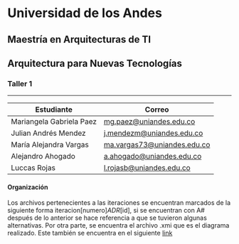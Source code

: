 # Universidad de los Andes
## Maestría en Arquitecturas de TI
## Arquitectura para Nuevas Tecnologías
### Taller 1
----

|Estudiante	|Correo|
|---|---|
|Mariangela Gabriela Paez|	mg.paez@uniandes.edu.co|
|Julian Andrés Mendez|	j.mendezm@uniandes.edu.co|
|María Alejandra Vargas|	ma.vargas73@uniandes.edu.co|
|Alejandro Ahogado|	a.ahogado@uniandes.edu.co|
|Luccas Rojas	|l.rojasb@uniandes.edu.co|

#### Organización
Los archivos pertenecientes a las iteraciones se encuentran marcados de la siguiente forma iteracion[numero]_ADR_[id], si se encuentran con A# después de lo anterior se hace referencia a que se tuvieron algunas alternativas. Por otra parte, se encuentra el archivo .xmi que es el diagrama realizado. Este también se encuentra en el siguiente [link](https://app.genmymodel.com/editor/edit/_MZmMcBFLEe6XB7IKjUVJvw#)
